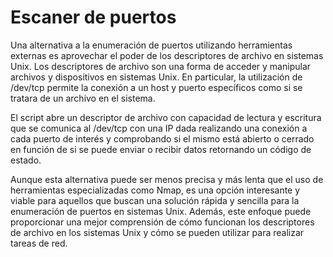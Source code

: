 # Escaner de puertos

Una alternativa a la enumeración de puertos utilizando herramientas externas es aprovechar el poder de los descriptores de archivo en sistemas Unix. Los descriptores de archivo son una forma de acceder y manipular archivos y dispositivos en sistemas Unix. En particular, la utilización de /dev/tcp permite la conexión a un host y puerto específicos como si se tratara de un archivo en el sistema.

El script abre un descriptor de archivo con capacidad de lectura y escritura que se comunica al /dev/tcp con una IP dada realizando una conexión a cada puerto de interés y comprobando si el mismo está abierto o cerrado en función de si se puede enviar o recibir datos retornando un código de estado.

Aunque esta alternativa puede ser menos precisa y más lenta que el uso de herramientas especializadas como Nmap, es una opción interesante y viable para aquellos que buscan una solución rápida y sencilla para la enumeración de puertos en sistemas Unix. Además, este enfoque puede proporcionar una mejor comprensión de cómo funcionan los descriptores de archivo en los sistemas Unix y cómo se pueden utilizar para realizar tareas de red.
